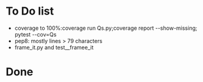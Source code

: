 # To Do list

* coverage to 100%:coverage run Qs.py;coverage report --show-missing; pytest --cov=Qs
* pep8: mostly lines > 79 characters
* frame_it.py and test__framee_it

# Done
